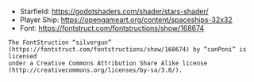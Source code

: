 - Starfield: <https://godotshaders.com/shader/stars-shader/>
- Player Ship: <https://opengameart.org/content/spaceships-32x32>
- Font: <https://fontstruct.com/fontstructions/show/168674>

```
The FontStruction “silvergun”
(https://fontstruct.com/fontstructions/show/168674) by “canPoni” is licensed
under a Creative Commons Attribution Share Alike license
(http://creativecommons.org/licenses/by-sa/3.0/).
```
